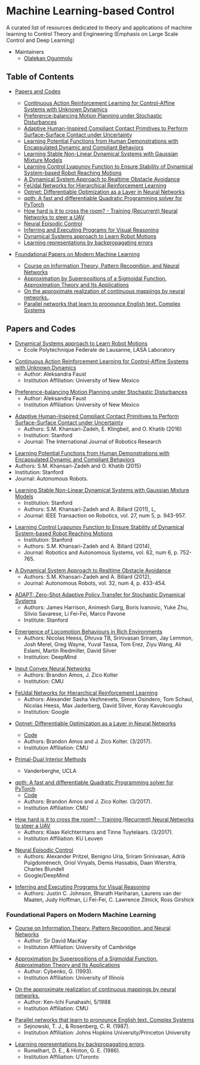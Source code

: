 # Machine Learning-based Control

A curated list of resources dedicated to theory and applications of machine learning to Control Theory and Engineering (Emphasis on Large Scale Control and Deep Learning)

* Maintainers
	* [Olalekan Ogunmolu](http://lakehanne.github.io/)

## Table of Contents
- [Papers and Codes](#papers-and-codes)
	- [Continuous Action Reinforcement Learning for Control-Affine Systems with Unknown Dynamics](#faustCont)
	- [Preference-balancing Motion Planning under Stochastic Disturbances](#prefbal)
	-	[Adaptive Human-Inspired Compliant Contact Primitives to Perform Surface-Surface Contact under Uncertainty](#humanContact)
	-	[Learning Potential Functions from Human Demonstrations with Encapsulated Dynamic and Compliant Behaviors](#motionGen)
	-	[Learning Stable Non-Linear Dynamical Systems with Gaussian Mixture Models](#seds)
	-	[Learning Control Lyapunov Function to Ensure Stability of Dynamical System-based Robot Reaching Motions](#clfdm)
	-	[A Dynamical System Approach to Realtime Obstacle Avoidance](#obstAvoid)
	- [FeUdal Networks for Hierarchical Reinforcement Learning](#feudal-networks-for-hierarchical-reinforcement-learning)
	- [Optnet: Differentiable Optimization as a Layer in Neural Networks](#optnet-differentiable-optimization-as-a-layer-in-neural-networks)
	- [qpth: A fast and differentiable Quadratic Programming solver for PyTorch](#qpth-a-fast-and-differentiable-quadratic-programming-solver-for-pytorch)
	- [How hard is it to cross the room? - Training (Recurrent) Neural Networks to steer a UAV](#how-hard-is-it-to-cross-the-room)
	- [Neural Episodic Control](#neural-episodic-control)
	- [Inferring and Executing Programs for Visual Reasoning](#jcjohnson)
	- [Dynamical Systems approach to Learn Robot Motions](#dynamical-robot-motions)
	- [Learning representations by backpropagating errors](#learning-representations-by-backpropagating-errors)

- [Foundational Papers on Modern Machine Learning](#foundational-papers-on-modern-machine-learning)
	- [Course on Information Theory, Pattern Recognition, and Neural Networks](#DavidMackay)
	- [Approximation by Superpositions of a Sigmoidal Function. Approximation Theory and Its Applications](#approximation-by-superpositions-of-a-sigmoidal-function.-approximation-theory-and-its-applications)
	- [On the approximate realization of continuous mappings by neural networks.](#on-the-approximate-realization-of-continuous-mappings-by-neural-networks).
	- [Parallel networks that learn to pronounce English text. Complex Systems](#parallel-networks-that-learn-to-pronounce-english-text.-complex-systems)


<a id="papers-and-codes"></a>
## Papers and Codes
<a id="dynamical-robot-motions)"></a>
*  [Dynamical Systems approach to Learn Robot Motions](http://lasa.epfl.ch/sourcecode/#1)
	* Ecole Polytechnique Federale de Lausanne, LASA Laboratory

<a id="faustCont"></a>
* [Continuous Action Reinforcement Learning for Control-Affine Systems
	with Unknown Dynamics](http://cs.unm.edu/~afaust/afaustStochPlanIcra15.pdf)
	* Author: Aleksandra Faust
	* Institution Affiliation: University of New Mexico

<a id="prefbal"></a>
* [Preference-balancing Motion Planning under Stochastic Disturbances](http://cs.unm.edu/~afaust/afaustStochPlanIcra15.pdf)
  * Author: Aleksandra Faust
  * Institution Affiliation: University of New Mexico

<a id="humanContact"></a>
 *	[Adaptive Human-Inspired Compliant Contact Primitives to Perform Surface-Surface Contact under Uncertainty](http://ijr.sagepub.com/content/early/2016/07/06/0278364916648389)
	* Authors: S.M. Khansari-Zadeh, E. Klingbeil, and O. Khatib (2016)
	* Institution: Stanford
	* Journal: The International Journal of Robotics Research

<a id="motionGen"></a>
 *	[Learning Potential Functions from Human Demonstrations with Encapsulated Dynamic and Compliant Behaviors](http://link.springer.com/article/10.1007%2Fs10514-015-9528-y)
  * Authors: S.M. Khansari-Zadeh and O. Khatib (2015)
  * Institution: Stanford
  * Journal: Autonomous Robots.

<a id="seds"></a>
 *	[Learning Stable Non-Linear Dynamical Systems with Gaussian Mixture Models](http://infoscience.epfl.ch/record/166322/files/Khansari_Billard_TRO11_1.pdf)
	* Institution: Stanford
	* Authors: S.M. Khansari-Zadeh and A. Billard (2011), L,
	* Journal: IEEE Transaction on Robotics, vol. 27, num 5, p. 943-957.

<a id="clfdm"></a>
 *	[Learning Control Lyapunov Function to Ensure Stability of Dynamical System-based Robot Reaching Motions](http://lasa.epfl.ch/publications/uploadedFiles/Khansari_Billard_RAS2014.pdf)
	* Institution: Stanford
	* Authors: S.M. Khansari-Zadeh and A. Billard (2014),
	* Journal: Robotics and Autonomous Systems, vol. 62, num 6, p. 752-765.

<a id="obstAvoid"></a>
 * 	[A Dynamical System Approach to Realtime Obstacle Avoidance](http://lasa.epfl.ch/publications/uploadedFiles/Khansari_Billard_AR12.pdf)
	* Authors: S.M. Khansari-Zadeh and A. Billard (2012),
	* Journal: Autonomous Robots, vol. 32, num 4, p. 433-454.

<a id="adapt"></a>
* [ADAPT: Zero-Shot Adaptive Policy Transfer for Stochastic Dynamical Systems](https://arxiv.org/abs/1707.04674)
	* Authors: James Harrison, Animesh Garg, Boris Ivanovic, Yuke Zhu, Silvio Savarese, Li Fei-Fei, Marco Pavone
	* Institute: Stanford
	
<a id="parkour"></a>
* [Emergence of Locomotion Behaviours in Rich Environments](https://arxiv.org/pdf/1707.02286.pdf)
	* Authors: Nicolas Heess, Dhruva TB, Srinivasan Sriram, Jay Lemmon, Josh Merel, Greg Wayne,
		Yuval Tassa, Tom Erez, Ziyu Wang, Ali Eslami, Martin Riedmiller, David Silver
	* Institution: DeepMind

<a id="inpux-cvx"></a>
* [Input Convex Neural Networks](https://arxiv.org/abs/1609.07152)
	* Authors: Brandon Amos, J. Zico Kolter
	* Institution: CMU

<a id="feudal-networks-for-hierarchical-reinforcement-learning"></a>
* [FeUdal Networks for Hierarchical Reinforcement Learning](https://arxiv.org/abs/1703.01161)
	* Authors: Alexander Sasha Vezhnevets, Simon Osindero, Tom Schaul, Nicolas Heess, Max Jaderberg, David Silver, Koray Kavukcuoglu
	* Institution: Google

<a id="optnet-differentiable-optimization-as-a-layer-in-neural-networks"></a>
* [Optnet: Differentiable Optimization as a Layer in Neural Networks](https://arxiv.org/abs/1703.00443)
	* [Code](https://github.com/locuslab/optnet)
	* Authors:  Brandon Amos and J. Zico Kolter. (3/2017).
	* Institution Affiliation: CMU

* [Primal-Dual Interior Methods](http://www.seas.ucla.edu/~vandenbe/ee236a/lectures/mpc.pdf)
	* Vanderberghe, UCLA

<a name="qpth-a-fast-and-differentiable-quadratic-programming-solver-for-pytorch"></a>
* [qpth: A fast and differentiable Quadratic Programming solver for PyTorch](https://github.com/locuslab/qpth)
	* [Code](https://github.com/locuslab/qpth)
	* Authors:  Brandon Amos and J. Zico Kolter. (3/2017).
	* Institution Affiliation: CMU

<a name="how-hard-is-it-to-cross-the-room"></a>
* [How hard is it to cross the room? - Training (Recurrent) Neural Networks to steer a UAV](https://arxiv.org/pdf/1702.07600.pdf)
	* Authors: Klaas Kelchtermans and Tinne Tuytelaars. (3/2017).
	* Institution Affiliation: KU Leuven

<a id="neural-episodic-control"></a>
* [Neural Episodic Control](https://arxiv.org/abs/1703.01988)
	* Authors: Alexander Pritzel, Benigno Uria, Sriram Srinivasan, Adrià Puigdomènech, Oriol Vinyals, Demis Hassabis, Daan Wierstra, Charles Blundell
	* Google/DeepMind

<a id="jcjohnson"></a>
*	[Inferring and Executing Programs for Visual Reasoning](https://arxiv.org/abs/1705.03633)
	* Authors: Justin C. Johnson, Bharath Hariharan, Laurens van der Maaten, Judy Hoffman, Li Fei-Fei, C. Lawrence Zitnick, Ross Girshick

### Foundational Papers on Modern Machine Learning
<a id="DavidMackay"></a>
* [Course on Information Theory, Pattern Recognition, and Neural Networks](http://videolectures.net/mackay_course_16/)
	* Author: Sir David MacKay
	* Institution Affiliation: University of Cambridge

<a id="approximation-by-superpositions-of-a-sigmoidal-function.-approximation-theory-and-its-applications"></a>
* [Approximation by Superpositions of a Sigmoidal Function. Approximation Theory and Its Applications](http://deeplearning.cs.cmu.edu/pdfs/Cybenko.pdf)
	* Author: Cybenko, G. (1993).
	* Institution Affiliation: University of Illinois

<a id="on-the-approximate-realization-of-continuous-mappings-by-neural-networks"></a>
* [On the approximate realization of continuous mappings by neural networks.](http://www.sciencedirect.com/science/article/pii/0893608089900038)
	* Author: Ken-Ichi Funahashi, 5/1988
	* Institution Affiliation: CMU

<a id="parallel-networks-that-learn-to-pronounce-english-text.-complex-systems"></a>
* [Parallel networks that learn to pronounce English text. Complex Systems](http://cs.union.edu/~rieffelj/classes/2011-12/csc320/readings/Sejnowski-speech-1987.pdf)
	* Sejnowski, T. J., & Rosenberg, C. R. (1987).
	* Institution Affiliation: Johns Hopkins University/Princeton University

<a id="parallel-networks-that-learn-to-pronounce-english-text.-complex-systems"></a>
* [Learning representations by backpropagating errors](http://www.iro.umontreal.ca/~vincentp/ift3395/lectures/backprop_old.pdf).
	* Rumelhart, D. E., & Hinton, G. E. (1986).
	* Institution Affiliation: UToronto
